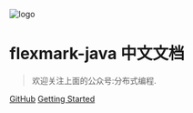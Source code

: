 ![logo](_media/icon.jpg)

# flexmark-java 中文文档 

> 欢迎关注上面的公众号:分布式编程.


[GitHub](https://github.com/daichangya/flexmark-java-doc/)
[Getting Started](#微信公众号)